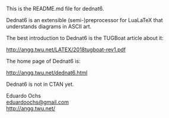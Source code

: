 This is the README.md file for dednat6.

Dednat6 is an extensible (semi-)preprocessor for LuaLaTeX that
understands diagrams in ASCII art.

The best introduction to Dednat6 is the TUGBoat article about it:

  http://angg.twu.net/LATEX/2018tugboat-rev1.pdf

The home page of Dednat6 is:

  http://angg.twu.net/dednat6.html

Dednat6 is not in CTAN yet.

  Eduardo Ochs  
  eduardoochs@gmail.com  
  http://angg.twu.net/
